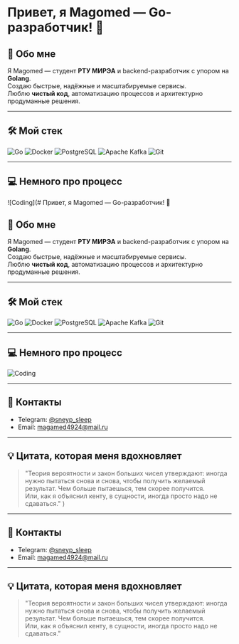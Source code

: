 # Привет, я Magomed — Go-разработчик! 🚀

## 👋 Обо мне
Я Magomed — студент **РТУ МИРЭА** и backend-разработчик с упором на **Golang**.  
Создаю быстрые, надёжные и масштабируемые сервисы.  
Люблю **чистый код**, автоматизацию процессов и архитектурно продуманные решения.

---

## 🛠️ Мой стек
![Go](https://img.shields.io/badge/-Golang-00ADD8?logo=go&logoColor=white&style=for-the-badge)
![Docker](https://img.shields.io/badge/-Docker-2496ED?logo=docker&logoColor=white&style=for-the-badge)
![PostgreSQL](https://img.shields.io/badge/-PostgreSQL-336791?logo=postgresql&logoColor=white&style=for-the-badge)
![Apache Kafka](https://img.shields.io/badge/-Kafka-231F20?logo=apachekafka&logoColor=white&style=for-the-badge)
![Git](https://img.shields.io/badge/-Git-F05032?logo=git&logoColor=white&style=for-the-badge)

---

## 💻 Немного про процесс
<!-- Можно заменить на свою гифку -->
![Coding](# Привет, я Magomed — Go-разработчик! 🚀

## 👋 Обо мне
Я Magomed — студент **РТУ МИРЭА** и backend-разработчик с упором на **Golang**.  
Создаю быстрые, надёжные и масштабируемые сервисы.  
Люблю **чистый код**, автоматизацию процессов и архитектурно продуманные решения.

---

## 🛠️ Мой стек
![Go](https://img.shields.io/badge/-Golang-00ADD8?logo=go&logoColor=white&style=for-the-badge)
![Docker](https://img.shields.io/badge/-Docker-2496ED?logo=docker&logoColor=white&style=for-the-badge)
![PostgreSQL](https://img.shields.io/badge/-PostgreSQL-336791?logo=postgresql&logoColor=white&style=for-the-badge)
![Apache Kafka](https://img.shields.io/badge/-Kafka-231F20?logo=apachekafka&logoColor=white&style=for-the-badge)
![Git](https://img.shields.io/badge/-Git-F05032?logo=git&logoColor=white&style=for-the-badge)

---

## 💻 Немного про процесс
<!-- Можно заменить на свою гифку -->
![Coding](https://media.giphy.com/media/qgQUggAC3Pfv687qPC/giphy.gif)

---

## 📧 Контакты
- Telegram: [@sneyp_sleep](https://t.me/sneyp_sleep)  
- Email: [magamed4924@mail.ru](mailto:magamed4924@mail.ru)

---

## 💡 Цитата, которая меня вдохновляет
> "Теория вероятности и закон больших чисел утверждают: иногда нужно пытаться снова и снова, чтобы получить желаемый результат. Чем больше пытаешься, тем скорее получится.  
> Или, как я объяснил кенту, в сущности, иногда просто надо не сдаваться."
)

---

## 📧 Контакты
- Telegram: [@sneyp_sleep](https://t.me/sneyp_sleep)  
- Email: [magamed4924@mail.ru](mailto:magamed4924@mail.ru)

---

## 💡 Цитата, которая меня вдохновляет
> "Теория вероятности и закон больших чисел утверждают: иногда нужно пытаться снова и снова, чтобы получить желаемый результат. Чем больше пытаешься, тем скорее получится.  
> Или, как я объяснил кенту, в сущности, иногда просто надо не сдаваться."
